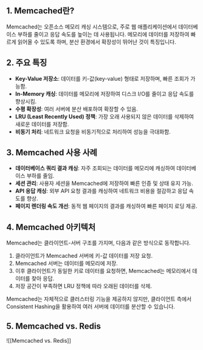 ## 1. Memcached란?

Memcached는 오픈소스 메모리 캐싱 시스템으로, 주로 웹 애플리케이션에서 데이터베이스 부하를 줄이고 응답 속도를 높이는 데 사용됩니다. 메모리에 데이터를 저장하여 빠르게 읽어올 수 있도록 하며, 분산 환경에서 확장성이 뛰어난 것이 특징입니다.

## 2. 주요 특징

- **Key-Value 저장소**: 데이터를 키-값(key-value) 형태로 저장하며, 빠른 조회가 가능함.
- **In-Memory 캐싱**: 데이터를 메모리에 저장하여 디스크 I/O를 줄이고 응답 속도를 향상시킴.
- **수평 확장성**: 여러 서버에 분산 배포하여 확장할 수 있음.
- **LRU (Least Recently Used) 정책**: 가장 오래 사용되지 않은 데이터를 삭제하여 새로운 데이터를 저장함.
- **비동기 처리**: 네트워크 요청을 비동기적으로 처리하여 성능을 극대화함.

## 3. Memcached 사용 사례

- **데이터베이스 쿼리 결과 캐싱**: 자주 조회되는 데이터를 메모리에 캐싱하여 데이터베이스 부하를 줄임.
- **세션 관리**: 사용자 세션을 Memcached에 저장하여 빠른 인증 및 상태 유지 가능.
- **API 응답 캐싱**: 외부 API 요청 결과를 캐싱하여 네트워크 비용을 절감하고 응답 속도를 향상.
- **페이지 렌더링 속도 개선**: 동적 웹 페이지의 결과를 캐싱하여 빠른 페이지 로딩 제공.

## 4. Memcached 아키텍처

Memcached는 클라이언트-서버 구조를 가지며, 다음과 같은 방식으로 동작합니다.

1. 클라이언트가 Memcached 서버에 키-값 데이터를 저장 요청.
2. Memcached 서버는 데이터를 메모리에 저장.
3. 이후 클라이언트가 동일한 키로 데이터를 요청하면, Memcached는 메모리에서 데이터를 찾아 응답.
4. 저장 공간이 부족하면 LRU 정책에 따라 오래된 데이터를 삭제.

Memcached는 자체적으로 클러스터링 기능을 제공하지 않지만, 클라이언트 측에서 Consistent Hashing을 활용하여 여러 서버에 데이터를 분산할 수 있습니다.

## 5. Memcached vs. Redis

![[Memcached vs. Redis]]
